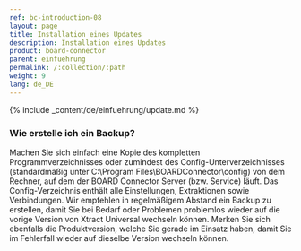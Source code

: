 ```yaml
---
ref: bc-introduction-08
layout: page
title: Installation eines Updates
description: Installation eines Updates
product: board-connector
parent: einfuehrung
permalink: /:collection/:path
weight: 9
lang: de_DE
---
```


{% include _content/de/einfuehrung/update.md %}

### Wie erstelle ich ein Backup?
Machen Sie sich einfach eine Kopie des kompletten Programmverzeichnisses oder zumindest des Config-Unterverzeichnisses (standardmäßig unter C:\Program Files\BOARDConnector\config) von dem Rechner, auf dem der BOARD Connector Server (bzw. Service) läuft. Das Config-Verzeichnis enthält alle Einstellungen, Extraktionen sowie Verbindungen.
Wir empfehlen in regelmäßigem Abstand ein Backup zu erstellen, damit Sie bei Bedarf oder Problemen problemlos wieder auf die vorige Version von Xtract Universal wechseln können.
Merken Sie sich ebenfalls die Produktversion, welche Sie gerade im Einsatz haben, damit Sie im Fehlerfall wieder auf dieselbe Version wechseln können.